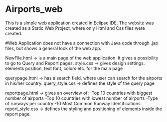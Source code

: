 # Airports_web

This is a simple web application created in Eclipse IDE. The website was created as a Static Web Project, where only Html and Css files were created.

#Web Application does not have a connection with Java code through .jsp files, but shows a general look of the web app. 

NewFile.html -> is a main page of the web application. It gives a possibility to go to Query and Report pages.
style.css -> gives design settings. elements position, text font, colors etc. for the main page

querypage.html -> has a search field, where user can search for the airports in his/her country.
query_style.css -> defines the style of the query page

reportpage.html -> gives an overview of:
                -Top 10 countries with biggest number of airports
                -Top 10 countries with lowest number of airports
                -Type of runways per country
                -10 Most Common Runway Identifications
report_style.css -> defines the styling and positioning of elements inside the report page.




